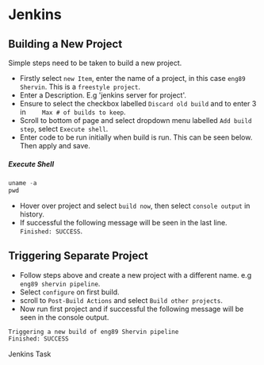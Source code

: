 # Jenkins

## Building a New Project

Simple steps need to be taken to build a new project. 

- Firstly select `new Item`, enter the name of a project, in this case `eng89 Shervin`. This is a `freestyle project`.
- Enter a Description. E.g 'jenkins server for project'.
- Ensure to select the checkbox labelled `Discard old build` and to enter 3 in `	Max # of builds to keep`.
- Scroll to bottom of page and select dropdown menu labelled `Add build step`, select `Execute shell`.
- Enter code to be run initially when build is run. This can be seen below. Then apply and save.
##### Execute Shell
```python
uname -a
pwd
```
- Hover over project and select `build now`, then select `console output` in history. 
- If successful the following message will be seen in the last line. `Finished: SUCCESS`.

## Triggering Separate Project
- Follow steps above and create a new project with a different name. e.g `eng89 shervin pipeline`.
- Select `configure` on first build.
- scroll to `Post-Build Actions` and select `Build other projects`.
- Now run first project and if successful the following message will be seen in the console output.
```python
Triggering a new build of eng89 Shervin pipeline
Finished: SUCCESS
```

Jenkins Task
